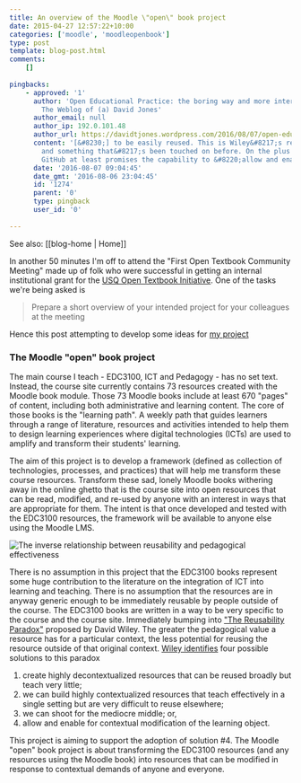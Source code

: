 ```yaml
---
title: An overview of the Moodle \"open\" book project
date: 2015-04-27 12:57:22+10:00
categories: ['moodle', 'moodleopenbook']
type: post
template: blog-post.html
comments:
    []
    
pingbacks:
    - approved: '1'
      author: 'Open Educational Practice: the boring way and more interesting ways &#8211;
        The Weblog of (a) David Jones'
      author_email: null
      author_ip: 192.0.101.48
      author_url: https://davidtjones.wordpress.com/2016/08/07/open-educational-practice-the-boring-way-and-more-interesting-ways/
      content: '[&#8230;] to be easily reused. This is Wiley&#8217;s reusability paradox
        and something that&#8217;s been touched on before. On the plus side, the use of
        GitHub at least promises the capability to &#8220;allow and enable [&#8230;]'
      date: '2016-08-07 09:04:45'
      date_gmt: '2016-08-06 23:04:45'
      id: '1274'
      parent: '0'
      type: pingback
      user_id: '0'
    
---
```


See also: [[blog-home | Home]]

In another 50 minutes I'm off to attend the "First Open Textbook Community Meeting" made up of folk who were successful in getting an internal institutional grant for the [USQ Open Textbook Initiative](http://www.usq.edu.au/learning-teaching/excellence/landtgrants/OpenTextbooks). One of the tasks we're being asked is

> Prepare a short overview of your intended project for your colleagues at the meeting

Hence this post attempting to develop some ideas for [my project](/blog2/the-moodle-open-book-module-project/)

### The Moodle "open" book project

The main course I teach - EDC3100, ICT and Pedagogy - has no set text. Instead, the course site currently contains 73 resources created with the Moodle book module. Those 73 Moodle books include at least 670 "pages" of content, including both administrative and learning content. The core of those books is the "learning path". A weekly path that guides learners through a range of literature, resources and activities intended to help them to design learning experiences where digital technologies (ICTs) are used to amplify and transform their students' learning.

The aim of this project is to develop a framework (defined as collection of technologies, processes, and practices) that will help me transform these course resources. Transform these sad, lonely Moodle books withering away in the online ghetto that is the course site into open resources that can be read, modified, and re-used by anyone with an interest in ways that are appropriate for them. The intent is that once developed and tested with the EDC3100 resources, the framework will be available to anyone else using the Moodle LMS.

![The inverse relationship between reusability and pedagogical effectiveness](images/figure.gif)

There is no assumption in this project that the EDC3100 books represent some huge contribution to the literature on the integration of ICT into learning and teaching. There is no assumption that the resources are in anyway generic enough to be immediately reusable by people outside of the course. The EDC3100 books are written in a way to be very specific to the course and the course site. Immediately bumping into ["The Reusability Paradox"](http://cnx.org/contents/dad41956-c2b2-4e01-94b4-4a871783b021@19/The_Reusability_Paradox) proposed by David Wiley. The greater the pedagogical value a resource has for a particular context, the less potential for reusing the resource outside of that original context. [Wiley identifies](http://opencontent.org/blog/archives/3854) four possible solutions to this paradox

1. create highly decontextualized resources that can be reused broadly but teach very little;
2. we can build highly contextualized resources that teach effectively in a single setting but are very difficult to reuse elsewhere;
3. we can shoot for the mediocre middle; or,
4. allow and enable for contextual modification of the learning object.

This project is aiming to support the adoption of solution #4. The Moodle "open" book project is about transforming the EDC3100 resources (and any resources using the Moodle book) into resources that can be modified in response to contextual demands of anyone and everyone.